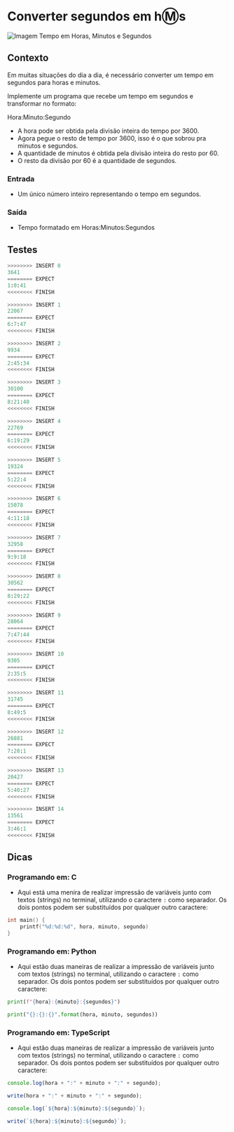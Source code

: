 # Converter segundos em h:m:s

![Imagem Tempo em Horas, Minutos e Segundos](https://raw.githubusercontent.com/qxcodefup/arcade/master/base/segundos/cover.jpg)

## Contexto

Em muitas situações do dia a dia, é necessário converter um tempo em segundos
para horas e minutos.

Implemente um programa que recebe um tempo em segundos e transformar no formato:

Hora:Minuto:Segundo

- A hora pode ser obtida pela divisão inteira do tempo por 3600.
- Agora pegue o resto de tempo por 3600, isso é o que sobrou pra minutos e segundos.
- A quantidade de minutos é obtida pela divisão inteira do resto por 60.
- O resto da divisão por 60 é a quantidade de segundos.

### Entrada

- Um único número inteiro representando o tempo em segundos.

### Saída

- Tempo formatado em Horas:Minutos:Segundos

## Testes

```py
>>>>>>>> INSERT 0
3641
======== EXPECT
1:0:41
<<<<<<<< FINISH
```

```py
>>>>>>>> INSERT 1
22067
======== EXPECT
6:7:47
<<<<<<<< FINISH
```

```py
>>>>>>>> INSERT 2
9934
======== EXPECT
2:45:34
<<<<<<<< FINISH
```

```py
>>>>>>>> INSERT 3
30100
======== EXPECT
8:21:40
<<<<<<<< FINISH
```

```py
>>>>>>>> INSERT 4
22769
======== EXPECT
6:19:29
<<<<<<<< FINISH
```

```py
>>>>>>>> INSERT 5
19324
======== EXPECT
5:22:4
<<<<<<<< FINISH
```

```py
>>>>>>>> INSERT 6
15078
======== EXPECT
4:11:18
<<<<<<<< FINISH
```

```py
>>>>>>>> INSERT 7
32958
======== EXPECT
9:9:18
<<<<<<<< FINISH
```

```py
>>>>>>>> INSERT 8
30562
======== EXPECT
8:29:22
<<<<<<<< FINISH
```

```py
>>>>>>>> INSERT 9
28064
======== EXPECT
7:47:44
<<<<<<<< FINISH
```

```py
>>>>>>>> INSERT 10
9305
======== EXPECT
2:35:5
<<<<<<<< FINISH
```

```py
>>>>>>>> INSERT 11
31745
======== EXPECT
8:49:5
<<<<<<<< FINISH
```

```py
>>>>>>>> INSERT 12
26881
======== EXPECT
7:28:1
<<<<<<<< FINISH
```

```py
>>>>>>>> INSERT 13
20427
======== EXPECT
5:40:27
<<<<<<<< FINISH
```

```py
>>>>>>>> INSERT 14
13561
======== EXPECT
3:46:1
<<<<<<<< FINISH
```

## Dicas

### Programando em: C

- Aqui está uma menira de realizar impressão de variáveis junto com textos (strings) no terminal, utilizando o caractere `:` como separador. Os dois pontos podem ser substituídos por qualquer outro caractere:

```c
int main() {
    printf("%d:%d:%d", hora, minuto, segundo)
}
```

### Programando em: Python

- Aqui estão duas maneiras de realizar a impressão de variáveis junto com textos (strings) no terminal, utilizando o caractere `:` como separador. Os dois pontos podem ser substituídos por qualquer outro caractere:

```py
print(f"{hora}:{minuto}:{segundos}")
```

```py
print("{}:{}:{}".format(hora, minuto, segundos))
```

### Programando em: TypeScript

- Aqui estão duas maneiras de realizar a impressão de variáveis junto com textos (strings) no terminal, utilizando o caractere `:` como separador. Os dois pontos podem ser substituídos por qualquer outro caractere:

```ts
console.log(hora + ":" + minuto + ":" + segundo);
```

```ts
write(hora + ":" + minuto + ":" + segundo);
```

```ts
console.log(`${hora}:${minuto}:${segundo}`);
```

```ts
write(`${hora}:${minuto}:${segundo}`);
```

